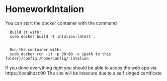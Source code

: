 # HomeworkIntalion
You can start the docker container with the command



      Build it with:
      sudo docker build -t intalion:latest .
          
          
      Run the container with:
      sudo docker run -it -p 90:80 -v {path to this folder}/config:/home/config/ intalion
         
         
If you done everything right you should be able to acces the web app via https://localhost:90
The site will be insecure due to a self singed certificate
